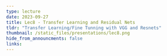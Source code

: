 ```yaml
---
type: lecture
date: 2023-09-27
title: Lec8 - Transfer Learning and Residual Nets
tldr: "Transfer Learning/Fine Tunning with VGG and Resnets"
thumbnail: /static_files/presentations/lec8.png
hide_from_announcments: false
links:
---
```

